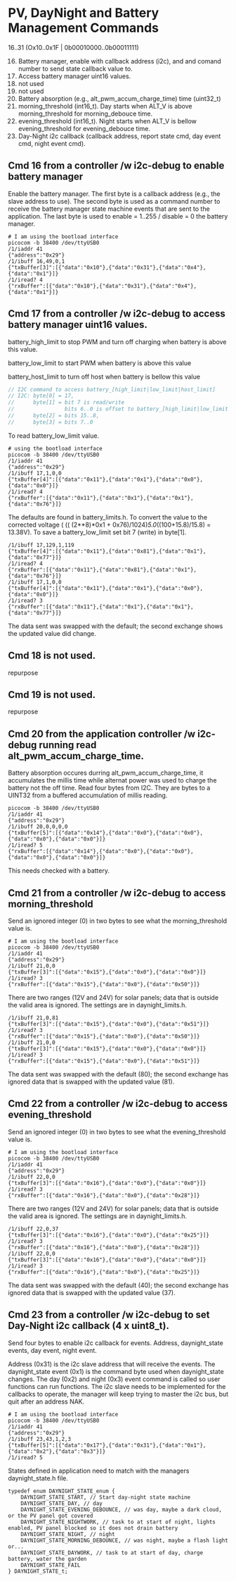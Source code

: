 # PV, DayNight and Battery Management Commands

16..31 (Ox10..0x1F | 0b00010000..0b00011111)

16. Battery manager, enable with callback address (i2c), and and comand number to send state callback value to.
17. Access battery manager uint16 values.
18. not used
19. not used
20. Battery absorption (e.g., alt_pwm_accum_charge_time) time (uint32_t)
21. morning_threshold (int16_t). Day starts when ALT_V is above morning_threshold for morning_debouce time.
22. evening_threshold (int16_t). Night starts when ALT_V is bellow evening_threshold for evening_debouce time.
23. Day-Night i2c callback (callback address, report state cmd, day event cmd, night event cmd).

## Cmd 16 from a controller /w i2c-debug to enable battery manager

Enable the battery manager. The first byte is a callback address (e.g., the slave address to use). The second byte is used as a command number to receive the battery manager state machine events that are sent to the application. The last byte is used to enable = 1..255 / disable = 0 the battery manager. 

``` 
# I am using the bootload interface 
picocom -b 38400 /dev/ttyUSB0
/1/iaddr 41
{"address":"0x29"}
/1/ibuff 16,49,0,1
{"txBuffer[3]":[{"data":"0x10"},{"data":"0x31"},{"data":"0x4"},{"data":"0x1"}]}
/1/iread? 4
{"rxBuffer":[{"data":"0x10"},{"data":"0x31"},{"data":"0x4"},{"data":"0x1"}]}
```


## Cmd 17 from a controller /w i2c-debug to access battery manager uint16 values.

battery_high_limit to stop PWM and turn off charging when battery is above this value.

battery_low_limit to start PWM when battery is above this value

battery_host_limit to turn off host when battery is bellow this value

``` C
// I2C command to access battery_[high_limit|low_limit|host_limit]
// I2C: byte[0] = 17, 
//      byte[1] = bit 7 is read/write 
//                bits 6..0 is offset to battery_[high_limit|low_limit|host_limit],
//      byte[2] = bits 15..8,
//      byte[3] = bits 7..0
```

To read battery_low_limit value.

``` 
# using the bootload interface 
picocom -b 38400 /dev/ttyUSB0
/1/iaddr 41
{"address":"0x29"}
/1/ibuff 17,1,0,0
{"txBuffer[4]":[{"data":"0x11"},{"data":"0x1"},{"data":"0x0"},{"data":"0x0"}]}
/1/iread? 4
{"rxBuffer":[{"data":"0x11"},{"data":"0x1"},{"data":"0x1"},{"data":"0x76"}]}
```

The defaults are found in battery_limits.h. To convert the value to the corrected voltage ( (( (2**8)*0x1 + 0x76)/1024)*5.0*((100+15.8)/15.8) = 13.38V). To save a battery_low_limit set bit 7 (write) in byte[1].

``` 
/1/ibuff 17,129,1,119
{"txBuffer[4]":[{"data":"0x11"},{"data":"0x81"},{"data":"0x1"},{"data":"0x77"}]}
/1/iread? 4
{"rxBuffer":[{"data":"0x11"},{"data":"0x81"},{"data":"0x1"},{"data":"0x76"}]}
/1/ibuff 17,1,0,0
{"txBuffer[4]":[{"data":"0x11"},{"data":"0x1"},{"data":"0x0"},{"data":"0x0"}]}
/1/iread? 3
{"rxBuffer":[{"data":"0x11"},{"data":"0x1"},{"data":"0x1"},{"data":"0x77"}]}
```

The data sent was swapped with the default; the second exchange shows the updated value did change.


## Cmd 18 is not used.

repurpose


## Cmd 19 is not used.

repurpose


## Cmd 20 from the application controller /w i2c-debug running read alt_pwm_accum_charge_time.

Battery absorption occures durring alt_pwm_accum_charge_time, it accumulates the millis time while alternat power was used to charge the battery not the off time. Read four bytes from I2C. They are bytes to a UINT32 from a buffered accumulation of millis reading.

``` 
picocom -b 38400 /dev/ttyUSB0
/1/iaddr 41
{"address":"0x29"}
/1/ibuff 20,0,0,0,0
{"txBuffer[5]":[{"data":"0x14"},{"data":"0x0"},{"data":"0x0"},{"data":"0x0"},{"data":"0x0"}]}
/1/iread? 5
{"rxBuffer":[{"data":"0x14"},{"data":"0x0"},{"data":"0x0"},{"data":"0x0"},{"data":"0x0"}]}
``` 

This needs checked with a battery.


## Cmd 21 from a controller /w i2c-debug to access morning_threshold

Send an ignored integer (0) in two bytes to see what the morning_threshold value is.

``` 
# I am using the bootload interface 
picocom -b 38400 /dev/ttyUSB0
/1/iaddr 41
{"address":"0x29"}
/1/ibuff 21,0,0
{"txBuffer[3]":[{"data":"0x15"},{"data":"0x0"},{"data":"0x0"}]}
/1/iread? 3
{"rxBuffer":[{"data":"0x15"},{"data":"0x0"},{"data":"0x50"}]}
```

There are two ranges (12V and 24V) for solar panels; data that is outside the valid area is ignored. The settings are in daynight_limits.h. 

``` 
/1/ibuff 21,0,81
{"txBuffer[3]":[{"data":"0x15"},{"data":"0x0"},{"data":"0x51"}]}
/1/iread? 3
{"rxBuffer":[{"data":"0x15"},{"data":"0x0"},{"data":"0x50"}]}
/1/ibuff 21,0,0
{"txBuffer[3]":[{"data":"0x15"},{"data":"0x0"},{"data":"0x0"}]}
/1/iread? 3
{"rxBuffer":[{"data":"0x15"},{"data":"0x0"},{"data":"0x51"}]}
```

The data sent was swapped with the default (80); the second exchange has ignored data that is swapped with the updated value (81).


## Cmd 22 from a controller /w i2c-debug to access evening_threshold

Send an ignored integer (0) in two bytes to see what the evening_threshold value is.

``` 
# I am using the bootload interface 
picocom -b 38400 /dev/ttyUSB0
/1/iaddr 41
{"address":"0x29"}
/1/ibuff 22,0,0
{"txBuffer[3]":[{"data":"0x16"},{"data":"0x0"},{"data":"0x0"}]}
/1/iread? 3
{"rxBuffer":[{"data":"0x16"},{"data":"0x0"},{"data":"0x28"}]}
```

There are two ranges (12V and 24V) for solar panels; data that is outside the valid area is ignored. The settings are in daynight_limits.h. 

``` 
/1/ibuff 22,0,37
{"txBuffer[3]":[{"data":"0x16"},{"data":"0x0"},{"data":"0x25"}]}
/1/iread? 3
{"rxBuffer":[{"data":"0x16"},{"data":"0x0"},{"data":"0x28"}]}
/1/ibuff 22,0,0
{"txBuffer[3]":[{"data":"0x16"},{"data":"0x0"},{"data":"0x0"}]}
/1/iread? 3
{"rxBuffer":[{"data":"0x16"},{"data":"0x0"},{"data":"0x25"}]}
```

The data sent was swapped with the default (40); the second exchange has ignored data that is swapped with the updated value (37).


## Cmd 23 from a controller /w i2c-debug to set Day-Night i2c callback (4 x uint8_t).

Send four bytes to enable i2c callback for events. Address, daynight_state events, day event, night event. 

Address (0x31) is the i2c slave address that will receive the events. The daynight_state event (0x1) is the command byte used when daynight_state changes. The day (0x2) and night (0x3) event command is called so user functions can run functions.  The i2c slave needs to be implemented for the callbacks to operate, the manager will keep trying to master the i2c bus, but quit after an address NAK. 

``` 
# I am using the bootload interface 
picocom -b 38400 /dev/ttyUSB0
/1/iaddr 41
{"address":"0x29"}
/1/ibuff 23,43,1,2,3
{"txBuffer[5]":[{"data":"0x17"},{"data":"0x31"},{"data":"0x1"},{"data":"0x2"},{"data":"0x3"}]}
/1/iread? 5

```

States defined in application need to match with the managers daynight_state.h file.

```
typedef enum DAYNIGHT_STATE_enum {
    DAYNIGHT_STATE_START, // Start day-night state machine
    DAYNIGHT_STATE_DAY, // day
    DAYNIGHT_STATE_EVENING_DEBOUNCE, // was day, maybe a dark cloud, or the PV panel got covered
    DAYNIGHT_STATE_NIGHTWORK, // task to at start of night, lights enabled, PV panel blocked so it does not drain battery
    DAYNIGHT_STATE_NIGHT, // night
    DAYNIGHT_STATE_MORNING_DEBOUNCE, // was night, maybe a flash light or...
    DAYNIGHT_STATE_DAYWORK, // task to at start of day, charge battery, water the garden
    DAYNIGHT_STATE_FAIL
} DAYNIGHT_STATE_t;
```